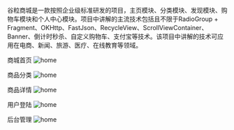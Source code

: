 

谷粒商城是一款按照企业级标准研发的项目，主页模块、分类模块、发现模块、购物车模块和个人中心模块。项目中讲解的主流技术包括且不限于RadioGroup + Fragment、OKHttp、FastJson、RecycleView、ScrollViewContainer、Banner、倒计时秒杀、自定义购物车、支付宝等技术。该项目中讲解的技术可应用在电商、新闻、旅游、医疗、在线教育等领域。


商城首页
![home](https://raw.githubusercontent.com/superlee1010/gmall/master/resource/home.png)

商品分类
![home](https://raw.githubusercontent.com/superlee1010/gmall/master/resource/list.png)

商品详情
![home](https://raw.githubusercontent.com/superlee1010/gmall/master/resource/item.png)

用户登陆
![home](https://raw.githubusercontent.com/superlee1010/gmall/master/resource/passport.png)

后台管理
![home](https://raw.githubusercontent.com/superlee1010/gmall/master/resource/manage.png)

